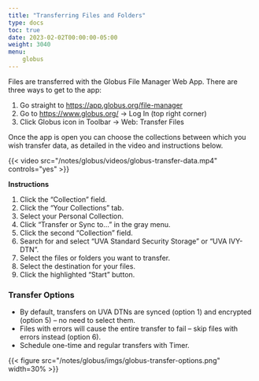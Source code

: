```yaml
---
title: "Transferring Files and Folders"
type: docs
toc: true
date: 2023-02-02T00:00:00-05:00
weight: 3040
menu:
    globus
---
```


Files are transferred with the Globus File Manager Web App. There are three ways to get to the app:

1. Go straight to https://app.globus.org/file-manager
2. Go to https://www.globus.org/ -> Log In (top right corner)
3. Click Globus icon in Toolbar -> Web: Transfer Files

Once the app is open you can choose the collections between which you wish transfer data, as detailed in the video and instructions below.

{{< video src="/notes/globus/videos/globus-transfer-data.mp4" controls="yes" >}}

**Instructions**

1. Click the “Collection” field.
2. Click the “Your Collections” tab.
3. Select your Personal Collection.
4. Click “Transfer or Sync to…” in the gray menu.
5. Click the second “Collection” field.
6. Search for and select “UVA Standard Security Storage” or “UVA IVY-DTN”.
7. Select the files or folders you want to transfer.
8. Select the destination for your files.
9. Click the highlighted “Start” button.

### Transfer Options

- By default, transfers on UVA DTNs are synced (option 1) and encrypted (option 5) – no need to select them.
- Files with errors will cause the entire transfer to fail – skip files with errors instead (option 6).
- Schedule one-time and regular transfers with Timer.

{{< figure src="/notes/globus/imgs/globus-transfer-options.png" width=30% >}}
